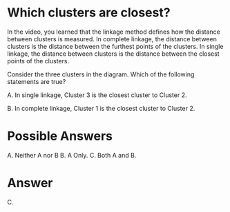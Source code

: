 # Which clusters are closest?
In the video, you learned that the linkage method defines how the distance between clusters is measured. In complete linkage, the distance between clusters is the distance between the furthest points of the clusters. In single linkage, the distance between clusters is the distance between the closest points of the clusters.

Consider the three clusters in the diagram. Which of the following statements are true?



A. In single linkage, Cluster 3 is the closest cluster to Cluster 2.

B. In complete linkage, Cluster 1 is the closest cluster to Cluster 2.

# Possible Answers
A. Neither A nor B
B. A Only.
C. Both A and B.

# Answer
C.

